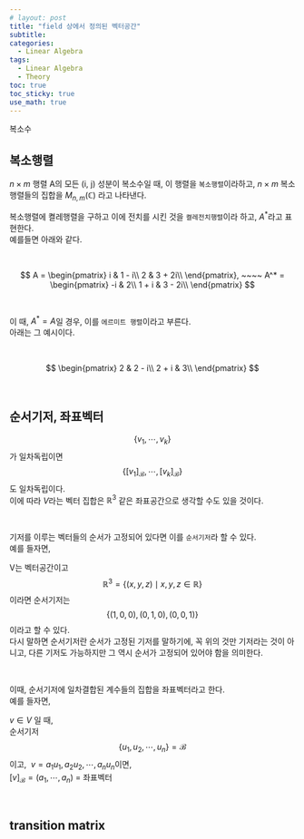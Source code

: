 ```yaml
---
# layout: post
title: "field 상에서 정의된 벡터공간"
subtitle: 
categories: 
  - Linear Algebra
tags:
  - Linear Algebra
  - Theory
toc: true
toc_sticky: true
use_math: true
---
```


복소수

## 복소행렬

$n \times m$ 행렬 A의 모든 (i, j) 성분이 복소수일 때, 이 행렬을 `복소행렬`이라하고, $n \times m$ 복소행렬들의 집합을 $M_{n,m}(\mathbb{C})$ 라고 나타낸다.

복소행렬에 켤레행렬을 구하고 이에 전치를 시킨 것을 `켤레전치행렬`이라 하고, $A^*$라고 표현한다.<br>
예를들면 아래와 같다.

<br>

$$
A = 
\begin{pmatrix}
i & 1 - i\\
2 & 3 + 2i\\
\end{pmatrix}, ~~~~ A^* =
\begin{pmatrix}
-i & 2\\
1 + i & 3 - 2i\\
\end{pmatrix}
$$

<br>

이 때, $A^* = A$일 경우, 이를 `에르미트 행렬`이라고 부른다.<br>
아래는 그 예시이다.

<br>

$$
\begin{pmatrix}
2 & 2 - i\\
2 + i & 3\\
\end{pmatrix}
$$

<br>

## 순서기저, 좌표벡터

$$\{ v_1, \cdots, v_k \}$$가 일차독립이면 $$\{ [v_1]_{\mathcal{B}}, \cdots, [v_k]_{\mathcal{B}} \}$$ 도 일차독립이다.<br>
이에 따라 $V$라는 벡터 집합은 $\mathbb{R}^3$ 같은 좌표공간으로 생각할 수도 있을 것이다.

<br>

기저를 이루는 벡터들의 순서가 고정되어 있다면 이를 `순서기저`라 할 수 있다.<br>
예를 들자면,

V는 벡터공간이고 
$$\mathbb{R}^3 = \{ (x, y, z) \mid x, y, z \in \mathbb{R} \}$$
이라면 순서기저는 $$\{ (1,0,0), (0,1,0), (0,0,1) \}$$이라고 할 수 있다. <br>
다시 말하면 순서기저란 순서가 고정된 기저를 말하기에, 꼭 위의 것만 기저라는 것이 아니고, 다른 기저도 가능하지만 그 역시 순서가 고정되어 있어야 함을 의미한다.

<br>

이때, 순서기저에 일차결합된 계수들의 집합을 좌표벡터라고 한다.<br>
예를 들자면,

$v \in V$ 일 때,<br>
순서기저 $$\{ u_1, u_2, \cdots, u_n \} = \mathcal{B}$$ 이고, 
$~ v = a_1 u_1, a_2 u_2, \cdots, a_n u_n$이면,<br>
$[v]_{\mathcal{B}} = (a_1, \cdots, a_n)$ = 좌표벡터

<br>

## transition matrix